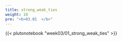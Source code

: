 ```yaml
---
title: strong_weak_ties
weight: 10
pre: "<b>03.01  </b>"
---
```


{{< plutonotebook "week03/01_strong_weak_ties" >}}
